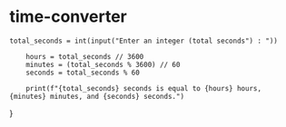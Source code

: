 # time-converter
    total_seconds = int(input("Enter an integer (total seconds") : "))

        hours = total_seconds // 3600
        minutes = (total_seconds % 3600) // 60
        seconds = total_seconds % 60

        print(f"{total_seconds} seconds is equal to {hours} hours, {minutes} minutes, and {seconds} seconds.")
}
